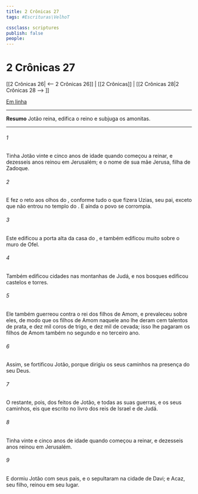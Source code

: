 ```yaml
---
title: 2 Crônicas 27
tags: #Escrituras\VelhoT

cssclass: scriptures
publish: false
people:
---
```


# 2 Crônicas 27
[[2 Crônicas 26| <-- 2 Crônicas 26]] | [[2 Crônicas]] | [[2 Crônicas 28|2 Crônicas 28 --> ]]

[Em linha](https://churchofjesuschrist.org/study/scriptures/ot/2-chr/27?lang=por)

---
__Resumo__
Jotão reina, edifica o reino e subjuga os amonitas.

---
###### 1 
Tinha Jotão vinte e cinco anos de idade quando começou a reinar, e dezesseis anos reinou em Jerusalém; e  o nome de sua mãe Jerusa, filha de Zadoque.

###### 2 
E fez o  reto aos olhos do , conforme tudo o que fizera Uzias, seu pai, exceto que não entrou no templo do . E ainda o povo se corrompia.

###### 3 
Este edificou a porta alta da casa do , e também edificou muito sobre o muro de Ofel.

###### 4 
Também edificou cidades nas montanhas de Judá, e nos bosques edificou castelos e torres.

###### 5 
Ele também guerreou contra o rei dos filhos de Amom, e prevaleceu sobre eles, de modo que os filhos de Amom naquele ano lhe deram cem talentos de prata, e dez mil coros de trigo, e dez mil de cevada; isso lhe pagaram os filhos de Amom também no segundo e no terceiro ano.

###### 6 
Assim, se fortificou Jotão, porque dirigiu os seus caminhos na presença do  seu Deus.

###### 7 
O restante, pois, dos feitos de Jotão, e todas as suas guerras, e os seus caminhos, eis que  escrito no livro dos reis de Israel e de Judá.

###### 8 
Tinha vinte e cinco anos de idade quando começou a reinar, e dezesseis anos reinou em Jerusalém.

###### 9 
E dormiu Jotão com seus pais, e o sepultaram na cidade de Davi; e Acaz, seu filho, reinou em seu lugar.

